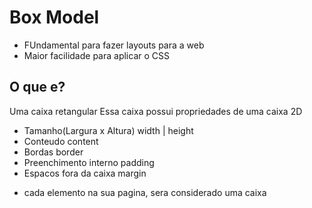 # Box Model

- FUndamental para fazer layouts para a web
- Maior facilidade para aplicar o CSS

## O que e?

Uma caixa retangular
Essa caixa possui propriedades de uma caixa 2D

- Tamanho(Largura x Altura)         width | height
- Conteudo                          content
- Bordas                            border
- Preenchimento interno             padding
- Espacos fora da caixa             margin

* cada elemento na sua pagina, sera considerado uma caixa
